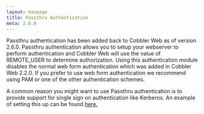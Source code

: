 ```yaml
---
layout: manpage
title: Passthru Authentication
meta: 2.6.0
---
```


Passthru authentication has been added back to Cobbler Web as of version 2.6.0. Passthru authentication allows you to
setup your webserver to perform authentication and Cobbler Web will use the value of REMOTE_USER to determine
authorization.  Using this authentication module disables the normal web form authentication which was added in
Cobbler Web 2.2.0. If you prefer to use web form authentication we recommend using PAM or one of the other
authentication schemes.

A common reason you might want to use Passthru authentication is to provide support for single sign on authentication
like Kerberos.  An example of setting this up can be found
<a href="http://linux3.julienfamily.com/manuals/2.6.0/6/2/3_-_Kerberos.html">here.</a>
